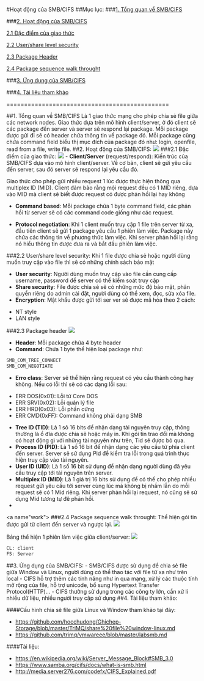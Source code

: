 #Hoạt động của SMB/CIFS
##Mục lục:
###[1. Tổng quan về SMB/CIFS](#tongquan)

###[2. Hoạt động của SMB/CIFS](#hoatdong)

[2.1 Đặc điểm của giao thức](#dacdiem)

[2.2 User/share level security](#security)

[2.3 Package Header](#header)

[2.4 Package sequence walk throught](#work)

###[3. Ứng dụng của SMB/CIFS](#ungdung)

###[4. Tài liệu tham khảo](#thamkhao)

==============================================

<a name="tongquan">
##1. Tổng quan về SMB/CIFS
Là 1 giao thức mạng cho phép chia sẻ file giữa các network nodes. Giao thức dựa trên mô hình client/server, ở đó client sẽ các package đến server và server sẽ respond lại package. Mỗi package được gửi đi sẽ có header chứa thông tin về package đó. Mỗi package cũng chứa command field biểu thị mục đích của package đó như: login, openfile, read from a file, write file.

<a name="hoatdong">
##2. Hoạt động của SMB/CIFS:

<img src="https://www.samba.org/cifs/docs/images/img00002-new.jpg">

<a name="dacdiem">
###2.1 Đặc điểm của giao thức:
<img src="http://i.imgur.com/47BBrkX.jpg">
- <b>Client/Server</b> (request/respond):
Kiến trúc của SMB/CIFS dựa vào mô hình client/server. Về cơ bản, client sẽ gửi yêu cầu đến server, sau đó server sẽ respond lại yêu cầu đó.

Giao thức cho phép gửi nhiều request 1 lúc được thực hiện thông qua multiplex ID (MID). Client đảm bảo rằng mội request đều có 1 MID riêng, dựa vào MID mà client sẽ biết được request có được phản hồi lại hay không

- <b>Command based</b>: Mỗi package chứa 1 byte command field, các phản hồi từ server sẽ có các command code giống như các request.

- <b>Protocol negotiation</b>: Khi 1 client muốn truy cập 1 file trên server từ xa, đầu tiên client sẽ gửi 1 package yêu cầu 1 phiên làm việc. Package này chứa các thông tin về phương thức làm việc. Khi server phản hồi lại rằng nó hiểu thông tin được đưa ra và bắt đầu phiên làm việc.

<a name="security">
###2.2 User/share level security:
Khi 1 file được chia sẻ hoặc người dùng muốn truy cập vào file thì sẽ có những chính sách bảo mật

- <b>User security</b>: Người dùng muốn truy cập vào file cần cung cấp username, password để server có thể kiểm soát truy cập
- <b>Share security</b>: File được chia sẻ sẽ có những mức độ bảo mật, phân quyền riêng do admin cài đặt, người dùng có thể xem, đọc, sửa xóa file.
- <b>Encryption</b>: Mật khẩu được gửi tới ser ver sẽ được mã hóa theo 2 cách:
<ul>
<li>NT style</li>
<li>LAN style</li>
</ul>

<a name="header">
###2.3 Package header
<img src="http://i.imgur.com/DWXFWWk.png">

- <b>Header</b>: Mỗi package chứa 4 byte header
- <b>Command</b>: Chứa 1 byte thể hiện loại package như:
```sh
SMB_COM_TREE_CONNECT
SMB_COM_NEGOTIATE
```
- <b>Erro class</b>: Server sẽ thể hiện rằng request có yêu cầu thành công hay không. Nếu có lỗi thì sẽ có các dạng lỗi sau:
<ul>
<li>ERR DOS(0x01): Lỗi từ Core DOS</li>
<li>ERR SRV(0x02): Lỗi quản lý file</li>
<li>ERR HRD(0x03): Lỗi phần cứng</li>
<li>ERR CMD(0xFF): Command không phải dạng SMB</li>
</ul>

- <b>Tree ID (TID)</b>: Là 1 sô 16 bits để nhận dạng tài nguyên truy cập, thông thường là ổ đĩa được chia sẻ hoặc máy in. Khi gói tin trao đổi mà không có hoạt động gì với những tài nguyên như trên, Tid sẽ được bỏ qua.
- <b>Process ID (PID)</b>: Là 1 số 16 bit để nhận dạng các yêu cầu từ phía client đến server. Server sẽ sử dụng Pid để kiểm tra lỗi trong quá trình thực hiện truy cập vào tài nguyên.
- <b>User ID (UID)</b>: Là 1 số 16 bit sử dụng để nhận dạng người dùng đã yêu cầu truy cập tới tài nguyên trên server.
- <b>Multiplex ID (MID)</b>: Là 1 giá trị 16 bits sử dụng để có thể cho phép nhiều request gửi yêu cầu tới server cùng lúc mà không bị nhầm lẫn do mỗi request sẽ có 1 Mid riêng. Khi server phản hồi lại request, nó cũng sẽ sử dụng Mid tương tự đê phản hồi.
- 

<a name"work">
###2.4 Package sequence walk throught:
Thể hiện gói tin được gửi từ client đến server và ngược lại.
<img src="https://richardkok.files.wordpress.com/2011/02/01-ntlm1.jpg?w=595">

Bảng thể hiện 1 phiên làm việc giữa client/server:
<img src="http://i.imgur.com/0ZwLwPs.png">
```sh
CL: client
FS: Server
```

<a name="ungdung">
##3. Ứng dụng của SMB/CIFS:
- SMB/CIFS được sử dụng để chia sẻ file giữa Window và Linux, người dùng có thể thao tác với file từ xa như trên local
- CIFS hỗ trợ thêm các tính năng như in qua mạng, xử lý các thuộc tính mở rộng của file, hỗ trợ unicode, bổ sung Hypertext Transfer Protocol(HTTP)...
- CIFS thường sử dụng trong các công ty lớn, cần xử lí nhiều dữ liệu, nhiều người truy cập sử dụng

<a name="thamkhao">
##4. Tài liệu tham khảo:

####Cấu hình chia sẽ file giữa Linux và Window tham khảo tại đây:
- https://github.com/hocchudong/Ghichep-Storage/blob/master/TriMQ/share%20file%20window-linux.md
- https://github.com/trimq/vmwareee/blob/master/labsmb.md

####Tài liệu:
- https://en.wikipedia.org/wiki/Server_Message_Block#SMB_3.0
- https://www.samba.org/cifs/docs/what-is-smb.html
- http://media.server276.com/codefx/CIFS_Explained.pdf






